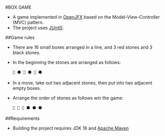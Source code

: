 #BOX GAME

- A game implemented in [OpenJFX](https://openjfx.io/) based on the Model-View-Controller (MVC) pattern.
- The project uses [JUnit5](https://junit.org/junit5/).



##Game rules
- There are 16 small boxes arranged in a line, and 3 red stones and 3 black stones.
  

- In the beginning the stones are arranged as follows:

      🔴 ⚫️ 🔴 ⚫ 🔴 ⚫

- In a move, take out two adjacent stones, then put into two adjacent empty boxes.


- Arrange the order of stones as follows win the game:

      🔴 🔴 🔴 ⚫️ ⚫ ⚫



##Requirements
- Building the project requires JDK 16 and [Apache Maven](https://maven.apache.org/)
